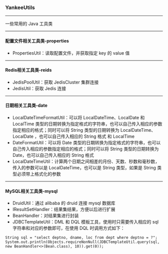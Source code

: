 ### YankeeUtils

---
一些常用的 Java 工具类

---
#### 配置文件相关工具类-properties
- PropertiesUtil：读取配置文件，并获取指定 key 的 value 值

---
#### Redis相关工具类-reids
- JedisPoolUtil：获取 JedisCluster 集群连接
- JedisUtil：获取 Jedis 连接

---
#### 日期相关工具类-date
- LocalDateTimeFormatUtil：可以将 LocalDateTime、LocalDate 和 LocalTime 类型的日期转换为指定格式的字符串，也可以自己传入相应的参数指定相应的格式；同时可以将 String 类型的日期转换为 LocalDateTime、LocalDate
，也可以自己传入相应的 String 格式
 和 LocalTime
- DateFormatUtil：可以将 Date 类型的日期转换为指定格式的字符串，也可以自己传入相应的参数指定相应的格式；同时可以将 String 类型的日期转换为 Date，也可以自己传入相应的 String 格式
- LocalDateTimeUtil：计算两个日期之间相差的月份、天数、秒数和毫秒数，传入的参数可以是 LocalDateTime，也可以是 String 类型，如果是 String 类型必须带上格式化的参数

---
#### MySQL相关工具类-mysql
- DruidUtil：通过 alibaba 的 druid 连接 mysql 数据库
- IResultSetHandler：结果集结果，方便以后进行扩展
- BeanHandler：对结果集进行封装
- JDBCTemplateUtil：DML 和 DQL 模板工具，使用时只需要传入相应的 sql 字符串和对应的参数即可，在使用 DQL 时调用方式如下：
```$java
String sql = "select deptno, dname, loc from dept where deptno = ?";
System.out.println(Objects.requireNonNull(JDBCTemplateUtil.query(sql, new BeanHandler<>(Bean.class), 10)).get(0));
```